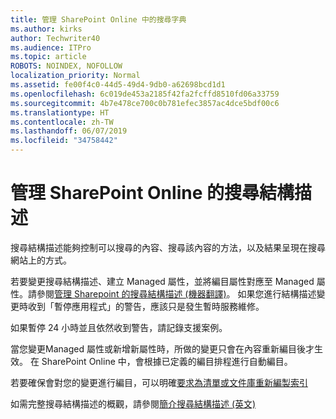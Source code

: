 ```yaml
---
title: 管理 SharePoint Online 中的搜尋字典
ms.author: kirks
author: Techwriter40
ms.audience: ITPro
ms.topic: article
ROBOTS: NOINDEX, NOFOLLOW
localization_priority: Normal
ms.assetid: fe00f4c0-44d5-49d4-9db0-a62698bcd1d1
ms.openlocfilehash: 6c019de453a2185f42fa2fcffd8510fd06a33759
ms.sourcegitcommit: 4b7e478ce700c0b781efec3857ac4dce5bdf00c6
ms.translationtype: HT
ms.contentlocale: zh-TW
ms.lasthandoff: 06/07/2019
ms.locfileid: "34758442"
---
```

# <a name="manage-search-schema-in-sharepoint-online"></a>管理 SharePoint Online 的搜尋結構描述

搜尋結構描述能夠控制可以搜尋的內容、搜尋該內容的方法，以及結果呈現在搜尋網站上的方式。 

若要變更搜尋結構描述、建立 Managed 屬性，並將編目屬性對應至 Managed 屬性。請參閱[管理 Sharepoint 的搜尋結構描述 (機器翻譯)](https://docs.microsoft.com/sharepoint/manage-search-schema)。 如果您進行結構描述變更時收到「暫停應用程式」的警告，應該只是發生暫時服務維修。 

如果暫停 24 小時並且依然收到警告，請記錄支援案例。

當您變更Managed 屬性或新增新屬性時，所做的變更只會在內容重新編目後才生效。 在 SharePoint Online 中，會根據已定義的編目排程進行自動編目。

若要確保會對您的變更進行編目，可以明確[要求為清單或文件庫重新編製索引](https://docs.microsoft.com/sharepoint/manage-search-schema#request-re-indexing-of-a-document-library-or-list) 

如需完整搜尋結構描述的概觀，請參閱[簡介搜尋結構描述 (英文)](https://blogs.technet.microsoft.com/tothesharepoint/2012/11/25/introducing-search-schema-for-sharepoint-2013/) 

